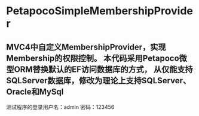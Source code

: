 # PetapocoSimpleMembershipProvider
MVC4中自定义MembershipProvider，实现Membership的权限控制。
本代码采用Petapoco微型ORM替换默认的EF访问数据库的方式，
从仅能支持SQLServer数据库，修改为理论上支持SQLServer、Oracle和MySql
--------
测试程序的登录用户名：admin
密码：123456
